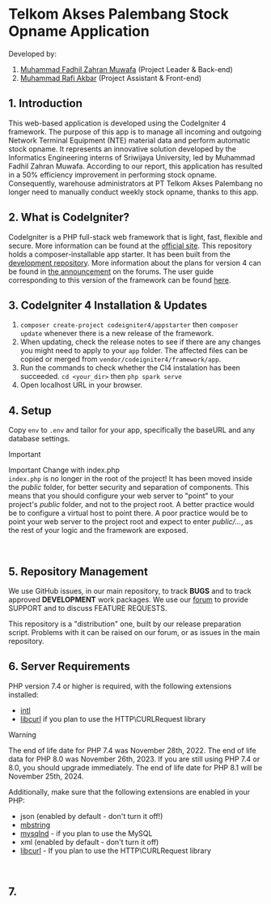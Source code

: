 # Telkom Akses Palembang Stock Opname Application
Developed by:
1. [Muhammad Fadhil Zahran Muwafa](https://www.linkedin.com/in/fadhil-zahran-muwafa-269747261) (Project Leader & Back-end)
2. [Muhammad Rafi Akbar](https://linkedin.com/in/murafba) (Project Assistant & Front-end)

## 1. Introduction
This web-based application is developed using the CodeIgniter 4 framework. The purpose of this app is to manage all incoming and outgoing Network Terminal Equipment (NTE) material data and perform automatic stock opname. It represents an innovative solution developed by the Informatics Engineering interns of Sriwijaya University, led by Muhammad Fadhil Zahran Muwafa. According to our report, this application has resulted in a 50% efficiency improvement in performing stock opname. Consequently, warehouse administrators at PT Telkom Akses Palembang no longer need to manually conduct weekly stock opname, thanks to this app. 
<br>

## 2. What is CodeIgniter?
CodeIgniter is a PHP full-stack web framework that is light, fast, flexible and secure. More information can be found at the [official site](http://codeigniter.com). This repository holds a composer-installable app starter. It has been built from the [development repository](https://github.com/codeigniter4/CodeIgniter4). More information about the plans for version 4 can be found in [the announcement](http://forum.codeigniter.com/thread-62615.html) on the forums. The user guide corresponding to this version of the framework can be found [here](https://codeigniter4.github.io/userguide/).
<br>

## 3. CodeIgniter 4 Installation & Updates
1. `composer create-project codeigniter4/appstarter` then `composer update` whenever there is a new release of the framework.
2. When updating, check the release notes to see if there are any changes you might need to apply to your `app` folder. The affected files can be copied or merged from `vendor/codeigniter4/framework/app`.
3. Run the commands to check whether the CI4 instalation has been succeeded. `cd <your_dir>` then `php spark serve`
4. Open localhost URL in your browser.


## 4. Setup
Copy `env` to `.env` and tailor for your app, specifically the baseURL
and any database settings.

> [!IMPORTANT]
> Important Change with index.php<br>
> `index.php` is no longer in the root of the project! It has been moved inside the *public* folder, for better security and separation of components.
> This means that you should configure your web server to "point" to your project's *public* folder, and not to the project root. A better practice would be to configure a virtual host to point there. A poor practice would be to point your web server to the project root and expect to enter *public/...*, as the rest of your logic and the framework are exposed.
<br>

## 5. Repository Management
We use GitHub issues, in our main repository, to track **BUGS** and to track approved **DEVELOPMENT** work packages. We use our [forum](http://forum.codeigniter.com) to provide SUPPORT and to discuss FEATURE REQUESTS.

This repository is a "distribution" one, built by our release preparation script. Problems with it can be raised on our forum, or as issues in the main repository.


## 6. Server Requirements
PHP version 7.4 or higher is required, with the following extensions installed:
- [intl](http://php.net/manual/en/intl.requirements.php)
- [libcurl](http://php.net/manual/en/curl.requirements.php) if you plan to use the HTTP\CURLRequest library
> [!WARNING]
> The end of life date for PHP 7.4 was November 28th, 2022. The end of life data for PHP 8.0 was November 26th, 2023. If you are still using PHP 7.4 or 8.0, you should upgrade immediately. The end of life date for PHP 8.1 will be November 25th, 2024.

Additionally, make sure that the following extensions are enabled in your PHP:
- json (enabled by default - don't turn it off!)
- [mbstring](http://php.net/manual/en/mbstring.installation.php)
- [mysqlnd](http://php.net/manual/en/mysqlnd.install.php) - if you plan to use the MySQL
- xml (enabled by default - don't turn it off)
- [libcurl](https://php.net/manual/en/curl.requirements.php) -  If you plan to use the HTTP\CURLRequest library
<br>

## 7. 
